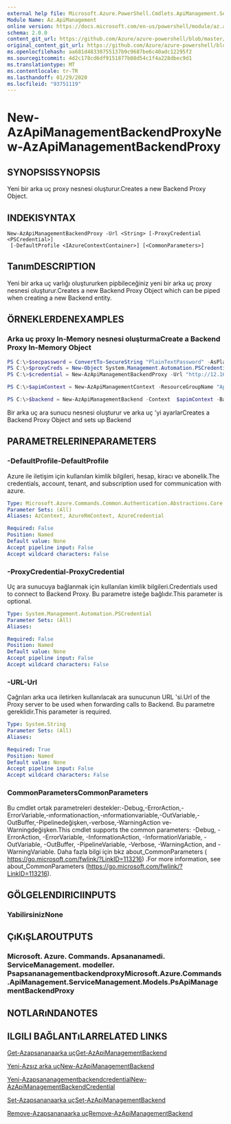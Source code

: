 ```yaml
---
external help file: Microsoft.Azure.PowerShell.Cmdlets.ApiManagement.ServiceManagement.dll-Help.xml
Module Name: Az.ApiManagement
online version: https://docs.microsoft.com/en-us/powershell/module/az.apimanagement/new-azapimanagementbackendproxy
schema: 2.0.0
content_git_url: https://github.com/Azure/azure-powershell/blob/master/src/ApiManagement/ApiManagement/help/New-AzApiManagementBackendProxy.md
original_content_git_url: https://github.com/Azure/azure-powershell/blob/master/src/ApiManagement/ApiManagement/help/New-AzApiManagementBackendProxy.md
ms.openlocfilehash: aa681d48330755137b9c9687be6c40adc12295f2
ms.sourcegitcommit: 4d2c178cd6df9151877b08d54c1f4a228dbec9d1
ms.translationtype: MT
ms.contentlocale: tr-TR
ms.lasthandoff: 01/29/2020
ms.locfileid: "93751119"
---
```

# <span data-ttu-id="8e1a2-101">New-AzApiManagementBackendProxy</span><span class="sxs-lookup"><span data-stu-id="8e1a2-101">New-AzApiManagementBackendProxy</span></span>

## <span data-ttu-id="8e1a2-102">SYNOPSIS</span><span class="sxs-lookup"><span data-stu-id="8e1a2-102">SYNOPSIS</span></span>
<span data-ttu-id="8e1a2-103">Yeni bir arka uç proxy nesnesi oluşturur.</span><span class="sxs-lookup"><span data-stu-id="8e1a2-103">Creates a new Backend Proxy Object.</span></span>

## <span data-ttu-id="8e1a2-104">INDEKI</span><span class="sxs-lookup"><span data-stu-id="8e1a2-104">SYNTAX</span></span>

```
New-AzApiManagementBackendProxy -Url <String> [-ProxyCredential <PSCredential>]
 [-DefaultProfile <IAzureContextContainer>] [<CommonParameters>]
```

## <span data-ttu-id="8e1a2-105">Tanım</span><span class="sxs-lookup"><span data-stu-id="8e1a2-105">DESCRIPTION</span></span>
<span data-ttu-id="8e1a2-106">Yeni bir arka uç varlığı oluştururken pipbileceğiniz yeni bir arka uç proxy nesnesi oluşturur.</span><span class="sxs-lookup"><span data-stu-id="8e1a2-106">Creates a new Backend Proxy Object which can be piped when creating a new Backend entity.</span></span>

## <span data-ttu-id="8e1a2-107">ÖRNEKLERDEN</span><span class="sxs-lookup"><span data-stu-id="8e1a2-107">EXAMPLES</span></span>

### <span data-ttu-id="8e1a2-108">Arka uç proxy In-Memory nesnesi oluşturma</span><span class="sxs-lookup"><span data-stu-id="8e1a2-108">Create a Backend Proxy In-Memory Object</span></span>
```powershell
PS C:\>$secpassword = ConvertTo-SecureString "PlainTextPassword" -AsPlainText -Force
PS C:\>$proxyCreds = New-Object System.Management.Automation.PSCredential ("foo", $secpassword)
PS C:\>$credential = New-AzApiManagementBackendProxy -Url "http://12.168.1.1:8080" -ProxyCredential $proxyCreds

PS C:\>$apimContext = New-AzApiManagementContext -ResourceGroupName "Api-Default-WestUS" -ServiceName "contoso"

PS C:\>$backend = New-AzApiManagementBackend -Context  $apimContext -BackendId 123 -Url 'https://contoso.com/awesomeapi' -Protocol http -Title "first backend" -SkipCertificateChainValidation $true -Proxy $credential -Description "backend with proxy server"
```

<span data-ttu-id="8e1a2-109">Bir arka uç ara sunucu nesnesi oluşturur ve arka uç 'yi ayarlar</span><span class="sxs-lookup"><span data-stu-id="8e1a2-109">Creates a Backend Proxy Object and sets up Backend</span></span>

## <span data-ttu-id="8e1a2-110">PARAMETRELERINE</span><span class="sxs-lookup"><span data-stu-id="8e1a2-110">PARAMETERS</span></span>

### <span data-ttu-id="8e1a2-111">-DefaultProfile</span><span class="sxs-lookup"><span data-stu-id="8e1a2-111">-DefaultProfile</span></span>
<span data-ttu-id="8e1a2-112">Azure ile iletişim için kullanılan kimlik bilgileri, hesap, kiracı ve abonelik.</span><span class="sxs-lookup"><span data-stu-id="8e1a2-112">The credentials, account, tenant, and subscription used for communication with azure.</span></span>

```yaml
Type: Microsoft.Azure.Commands.Common.Authentication.Abstractions.Core.IAzureContextContainer
Parameter Sets: (All)
Aliases: AzContext, AzureRmContext, AzureCredential

Required: False
Position: Named
Default value: None
Accept pipeline input: False
Accept wildcard characters: False
```

### <span data-ttu-id="8e1a2-113">-ProxyCredential</span><span class="sxs-lookup"><span data-stu-id="8e1a2-113">-ProxyCredential</span></span>
<span data-ttu-id="8e1a2-114">Uç ara sunucuya bağlanmak için kullanılan kimlik bilgileri.</span><span class="sxs-lookup"><span data-stu-id="8e1a2-114">Credentials used to connect to Backend Proxy.</span></span> <span data-ttu-id="8e1a2-115">Bu parametre isteğe bağlıdır.</span><span class="sxs-lookup"><span data-stu-id="8e1a2-115">This parameter is optional.</span></span>

```yaml
Type: System.Management.Automation.PSCredential
Parameter Sets: (All)
Aliases:

Required: False
Position: Named
Default value: None
Accept pipeline input: False
Accept wildcard characters: False
```

### <span data-ttu-id="8e1a2-116">-URL</span><span class="sxs-lookup"><span data-stu-id="8e1a2-116">-Url</span></span>
<span data-ttu-id="8e1a2-117">Çağrıları arka uca iletirken kullanılacak ara sunucunun URL 'si.</span><span class="sxs-lookup"><span data-stu-id="8e1a2-117">Url of the Proxy server to be used when forwarding calls to Backend.</span></span>
<span data-ttu-id="8e1a2-118">Bu parametre gereklidir.</span><span class="sxs-lookup"><span data-stu-id="8e1a2-118">This parameter is required.</span></span>

```yaml
Type: System.String
Parameter Sets: (All)
Aliases:

Required: True
Position: Named
Default value: None
Accept pipeline input: False
Accept wildcard characters: False
```

### <span data-ttu-id="8e1a2-119">CommonParameters</span><span class="sxs-lookup"><span data-stu-id="8e1a2-119">CommonParameters</span></span>
<span data-ttu-id="8e1a2-120">Bu cmdlet ortak parametreleri destekler:-Debug,-ErrorAction,-ErrorVariable,-ınformationaction,-ınformationvariable,-OutVariable,-OutBuffer,-Pipelinedeğişken,-verbose,-WarningAction ve-Warningdeğişken.</span><span class="sxs-lookup"><span data-stu-id="8e1a2-120">This cmdlet supports the common parameters: -Debug, -ErrorAction, -ErrorVariable, -InformationAction, -InformationVariable, -OutVariable, -OutBuffer, -PipelineVariable, -Verbose, -WarningAction, and -WarningVariable.</span></span> <span data-ttu-id="8e1a2-121">Daha fazla bilgi için bkz about_CommonParameters ( https://go.microsoft.com/fwlink/?LinkID=113216) .</span><span class="sxs-lookup"><span data-stu-id="8e1a2-121">For more information, see about_CommonParameters (https://go.microsoft.com/fwlink/?LinkID=113216).</span></span>

## <span data-ttu-id="8e1a2-122">GÖLGELENDIRICI</span><span class="sxs-lookup"><span data-stu-id="8e1a2-122">INPUTS</span></span>

### <span data-ttu-id="8e1a2-123">Yabilirsiniz</span><span class="sxs-lookup"><span data-stu-id="8e1a2-123">None</span></span>

## <span data-ttu-id="8e1a2-124">ÇıKıŞLAR</span><span class="sxs-lookup"><span data-stu-id="8e1a2-124">OUTPUTS</span></span>

### <span data-ttu-id="8e1a2-125">Microsoft. Azure. Commands. Apsananamedi. ServiceManagement. modeller. Psapsananagementbackendproxy</span><span class="sxs-lookup"><span data-stu-id="8e1a2-125">Microsoft.Azure.Commands.ApiManagement.ServiceManagement.Models.PsApiManagementBackendProxy</span></span>

## <span data-ttu-id="8e1a2-126">NOTLARıNDA</span><span class="sxs-lookup"><span data-stu-id="8e1a2-126">NOTES</span></span>

## <span data-ttu-id="8e1a2-127">ILGILI BAĞLANTıLAR</span><span class="sxs-lookup"><span data-stu-id="8e1a2-127">RELATED LINKS</span></span>

[<span data-ttu-id="8e1a2-128">Get-Azapsananaarka uç</span><span class="sxs-lookup"><span data-stu-id="8e1a2-128">Get-AzApiManagementBackend</span></span>](./Get-AzApiManagementBackend)

[<span data-ttu-id="8e1a2-129">Yeni-Azsız arka uç</span><span class="sxs-lookup"><span data-stu-id="8e1a2-129">New-AzApiManagementBackend</span></span>](./New-AzApiManagementBackend.md)

[<span data-ttu-id="8e1a2-130">Yeni-Azapsananagementbackendcredential</span><span class="sxs-lookup"><span data-stu-id="8e1a2-130">New-AzApiManagementBackendCredential</span></span>](./New-AzApiManagementBackendCredential.md)

[<span data-ttu-id="8e1a2-131">Set-Azapsananaarka uç</span><span class="sxs-lookup"><span data-stu-id="8e1a2-131">Set-AzApiManagementBackend</span></span>](./Set-AzApiManagementBackend.md)

[<span data-ttu-id="8e1a2-132">Remove-Azapsananaarka uç</span><span class="sxs-lookup"><span data-stu-id="8e1a2-132">Remove-AzApiManagementBackend</span></span>](./Remove-AzApiManagementBackend.md)
